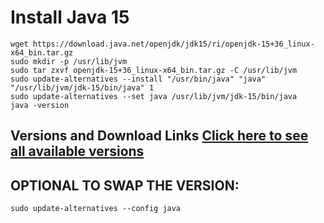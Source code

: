 # Install Java 15
```
wget https://download.java.net/openjdk/jdk15/ri/openjdk-15+36_linux-x64_bin.tar.gz
sudo mkdir -p /usr/lib/jvm
sudo tar zxvf openjdk-15+36_linux-x64_bin.tar.gz -C /usr/lib/jvm
sudo update-alternatives --install "/usr/bin/java" "java" "/usr/lib/jvm/jdk-15/bin/java" 1
sudo update-alternatives --set java /usr/lib/jvm/jdk-15/bin/java
java -version
```

## Versions and Download Links [Click here to see all available versions](https://jdk.java.net)

## OPTIONAL TO SWAP THE VERSION:
```
sudo update-alternatives --config java
```